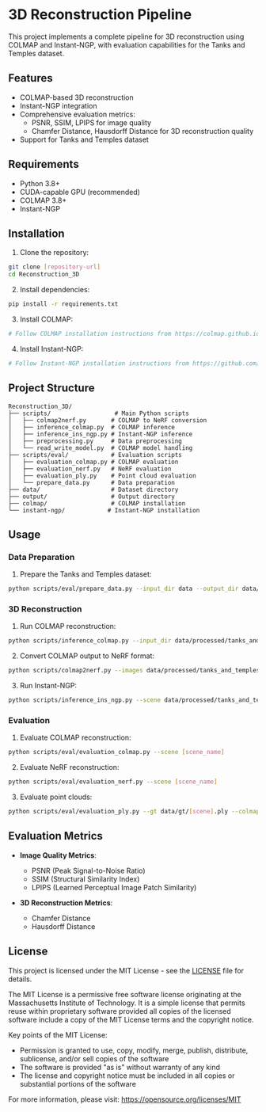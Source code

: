# 3D Reconstruction Pipeline

This project implements a complete pipeline for 3D reconstruction using COLMAP and Instant-NGP, with evaluation capabilities for the Tanks and Temples dataset.

## Features

- COLMAP-based 3D reconstruction
- Instant-NGP integration
- Comprehensive evaluation metrics:
  - PSNR, SSIM, LPIPS for image quality
  - Chamfer Distance, Hausdorff Distance for 3D reconstruction quality
- Support for Tanks and Temples dataset

## Requirements

- Python 3.8+
- CUDA-capable GPU (recommended)
- COLMAP 3.8+
- Instant-NGP

## Installation

1. Clone the repository:
```bash
git clone [repository-url]
cd Reconstruction_3D
```

2. Install dependencies:
```bash
pip install -r requirements.txt
```

3. Install COLMAP:
```bash
# Follow COLMAP installation instructions from https://colmap.github.io/install.html
```

4. Install Instant-NGP:
```bash
# Follow Instant-NGP installation instructions from https://github.com/NVlabs/instant-ngp
```

## Project Structure

```
Reconstruction_3D/
├── scripts/                  # Main Python scripts
│   ├── colmap2nerf.py       # COLMAP to NeRF conversion
│   ├── inference_colmap.py  # COLMAP inference
│   ├── inference_ins_ngp.py # Instant-NGP inference
│   ├── preprocessing.py     # Data preprocessing
│   └── read_write_model.py  # COLMAP model handling
├── scripts/eval/            # Evaluation scripts
│   ├── evaluation_colmap.py # COLMAP evaluation
│   ├── evaluation_nerf.py   # NeRF evaluation
│   ├── evaluation_ply.py    # Point cloud evaluation
│   └── prepare_data.py      # Data preparation
├── data/                    # Dataset directory
├── output/                  # Output directory
├── colmap/                  # COLMAP installation
└── instant-ngp/            # Instant-NGP installation
```

## Usage

### Data Preparation

1. Prepare the Tanks and Temples dataset:
```bash
python scripts/eval/prepare_data.py --input_dir data --output_dir data/processed
```

### 3D Reconstruction

1. Run COLMAP reconstruction:
```bash
python scripts/inference_colmap.py --input_dir data/processed/tanks_and_temples/[scene]
```

2. Convert COLMAP output to NeRF format:
```bash
python scripts/colmap2nerf.py --images data/processed/tanks_and_temples/[scene]/images --out data/processed/tanks_and_temples/[scene]/transforms.json
```

3. Run Instant-NGP:
```bash
python scripts/inference_ins_ngp.py --scene data/processed/tanks_and_temples/[scene]
```

### Evaluation

1. Evaluate COLMAP reconstruction:
```bash
python scripts/eval/evaluation_colmap.py --scene [scene_name]
```

2. Evaluate NeRF reconstruction:
```bash
python scripts/eval/evaluation_nerf.py --scene [scene_name]
```

3. Evaluate point clouds:
```bash
python scripts/eval/evaluation_ply.py --gt data/gt/[scene].ply --colmap output/[scene]/colmap.ply --nerf output/[scene]/nerf.obj
```

## Evaluation Metrics

- **Image Quality Metrics**:
  - PSNR (Peak Signal-to-Noise Ratio)
  - SSIM (Structural Similarity Index)
  - LPIPS (Learned Perceptual Image Patch Similarity)

- **3D Reconstruction Metrics**:
  - Chamfer Distance
  - Hausdorff Distance

## License

This project is licensed under the MIT License - see the [LICENSE](LICENSE) file for details.

The MIT License is a permissive free software license originating at the Massachusetts Institute of Technology. It is a simple license that permits reuse within proprietary software provided all copies of the licensed software include a copy of the MIT License terms and the copyright notice.

Key points of the MIT License:
- Permission is granted to use, copy, modify, merge, publish, distribute, sublicense, and/or sell copies of the software
- The software is provided "as is" without warranty of any kind
- The license and copyright notice must be included in all copies or substantial portions of the software

For more information, please visit: https://opensource.org/licenses/MIT

